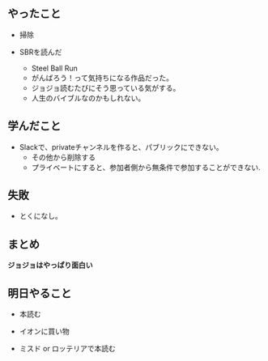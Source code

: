 ## やったこと

* 掃除


* SBRを読んだ
  * Steel Ball Run
  * がんばろう！って気持ちになる作品だった。
  * ジョジョ読むたびにそう思っている気がする。
  * 人生のバイブルなのかもしれない。


## 学んだこと

* Slackで、privateチャンネルを作ると、パブリックにできない。
  * その他から削除する
  * プライベートにすると、参加者側から無条件で参加することができない.

## 失敗

* とくになし。

## まとめ

**ジョジョはやっぱり面白い**

## 明日やること

* 本読む

* イオンに買い物

* ミスド or ロッテリアで本読む
